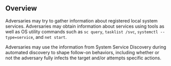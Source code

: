 ## Overview

Adversaries may try to gather information about registered local system services. Adversaries may obtain information about services using tools as well as OS utility commands such as `sc query`, `tasklist /svc`, `systemctl --type=service`, and `net start`.

Adversaries may use the information from System Service Discovery during automated discovery to shape follow-on behaviors, including whether or not the adversary fully infects the target and/or attempts specific actions.